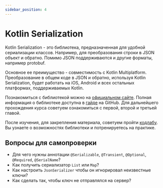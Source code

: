 ```yaml
---
sidebar_position: 4
---
```


# Kotlin Serialization

Kotlin Serialization - это библиотека, предназначенная для удобной cериализации классов. Например, для преобразования строки в JSON объект и обратно. Помимо JSON поддерживаются и другие форматы, например protobuf.

Основное ее преимущество - совместимость с Kotlin Multiplatform. Преобразование в общем коде в JSON и обратно, используя Kotlin Serialization, будет работать на iOS, Android и всех остальных платформах, поддерживаемых Kotlin.

Познакомиться с библиотекой можно на [официальном сайте](https://kotlinlang.org/docs/serialization.html#libraries). Полная информация о библиотеке доступна в [гайде](https://github.com/Kotlin/kotlinx.serialization/blob/master/docs/serialization-guide.md) на GitHub. Для дальнейшего прохождения курса советуем ознакомиться с первой, второй и третьей главой.

После изучения, для закрепления материала, советуем пройти [кодлабу](https://www.raywenderlich.com/26883403-android-data-serialization-tutorial-with-the-kotlin-serialization-library).
Вы узнаете о возможностях библиотеки и потренируетесь на практике.

## Вопросы для самопроверки
- Для чего нужны аннотации `@Serializable`, `@Transient`, `@Optional`, `@Required`, `@SerialName`?
- Как получить сериализатор `List` или `Map`? 
- Как настроить `JsonSerializer` чтобы он игнорировал неизвестные ключи?
- Как сделать так, чтобы ключ не отправлялся на сервер?